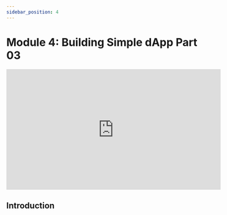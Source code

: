 ```yaml
---
sidebar_position: 4
---
```



# Module 4: Building Simple dApp Part 03

<iframe width="560" height="315" src="https://www.youtube.com/embed/fe-taJ5_yDo" frameborder="0" allow="accelerometer; autoplay; encrypted-media; gyroscope; picture-in-picture" allowfullscreen></iframe>

## Introduction
